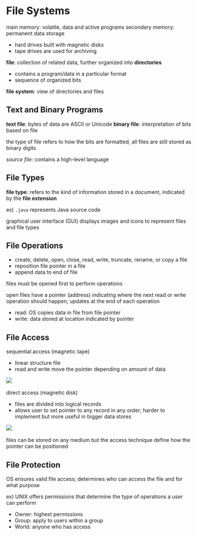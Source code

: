 # File Systems
main memory: volatile, data and active programs
secondary memory: permanent data storage
- hard drives built with magnetic disks
- tape drives are used for archiving 

**file**: collection of related data, further organized into **directories**
- contains a program/data in a particular format
- sequence of organized bits

**file system**: view of directories and files

## Text and Binary Programs
**text file**: bytes of data are ASCII or Unicode
**binary file**: interpretation of bits based on file

the type of file refers to how the bits are formatted, all files are still stored as binary digits

_source file_: contains a high-level language 

## File Types
**file type**: refers to the kind of information stored in a document, indicated by the **file extension**

ex) `.java` represents Java source code

graphical user interface (GUI) displays images and icons to represent files and file types 

## File Operations
- create, delete, open, close, read, write, truncate, rename, or copy a file
- reposition file pointer in a file
- append data to end of file

files must be opened first to perform operations

open files have a pointer (address) indicating where the next read or write operation should happen; updates at the end of each operation
- read: OS copies data in file from file pointer
- write: data stored at location indicated by pointer

## File Access
sequential access (magnetic tape)
- linear structure file
- read and write move the pointer depending on amount of data

![](..\..\.pastes\2021-07-16-16-22-12.png)

direct access (magnetic disk)
- files are divided into logical records
- allows user to set pointer to any record in any order; harder to implement but more useful in bigger data stores

![](..\..\.pastes\2021-07-16-16-22-31.png)

files can be stored on any medium but the access technique define how the pointer can be positioned

## File Protection
OS ensures valid file access; determines who can access the file and for what purpose

ex) UNIX offers permissions that determine the type of operations a user can perform
- Owner: highest permissions
- Group: apply to users within a group
- World: anyone who has access